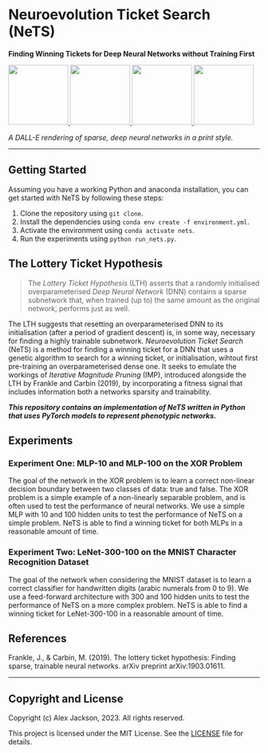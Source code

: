 # Neuroevolution Ticket Search (NeTS)

**Finding Winning Tickets for Deep Neural Networks without Training First**

<p>
    <a href="https://github.com/alexjackson1/nets">
    <div>
        <p>
        <img src="images/DALL·E 2023-02-12 02.29.07.png" alt=""  height="120">
        <img src="images/DALL·E 2023-02-12 02.29.20.png" alt=""  height="120">
        <img src="images/DALL·E 2023-02-12 02.29.25.png" alt=""  height="120">
        <img src="images/DALL·E 2023-02-12 02.29.32.png" alt="" height="120">
        </p>
    </div>
    </a>
</p>

*A DALL-E rendering of sparse, deep neural networks in a print style.*

***

## Getting Started

Assuming you have a working Python and anaconda installation, you can get started with NeTS by following these steps:

1. Clone the repository using `git clone`.
2. Install the dependencies using `conda env create -f environment.yml`.
3. Activate the environment using `conda activate nets`.
4. Run the experiments using `python run_nets.py`.

## The Lottery Ticket Hypothesis

> The *Lottery Ticket Hypothesis* (LTH) asserts that a randomly initialised overparameterised *Deep Neural Network* (DNN) contains a sparse subnetwork that, when trained (up to) the same amount as the original network, performs just as well.

The LTH suggests that resetting an overparameterised DNN to its initialisation (after a period of gradient descent) is, in some way, necessary for finding a highly trainable subnetwork.
*Neuroevolution Ticket Search* (NeTS) is a method for finding a winning ticket for a DNN that uses a genetic algorithm to search for a winning ticket, or initialisation, wihtout first pre-training an overparameterised dense one.
It seeks to emulate the workings of *Iterative Magnitude Pruning* (IMP), introduced alongside the LTH by Frankle and Carbin (2019), by incorporating a fitness signal that includes information both a networks sparsity and trainability.

***This repository contains an implementation of NeTS written in Python that uses PyTorch models to represent phenotypic networks.***

## Experiments

### Experiment One: MLP-10 and MLP-100 on the XOR Problem

The goal of the network in the XOR problem is to learn a correct non-linear decision boundary between two classes of data: true and false.
The XOR problem is a simple example of a non-linearly separable problem, and is often used to test the performance of neural networks.
We use a simple MLP with 10 and 100 hidden units to test the performance of NeTS on a simple problem.
NeTS is able to find a winning ticket for both MLPs in a reasonable amount of time.

### Experiment Two: LeNet-300-100 on the MNIST Character Recognition Dataset

The goal of the network when considering the MNIST dataset is to learn a correct classifier for handwritten digits (arabic numerals from 0 to 9).
We use a feed-forward architecture with 300 and 100 hidden units to test the performance of NeTS on a more complex problem.
NeTS is able to find a winning ticket for LeNet-300-100 in a reasonable amount of time.

## References

Frankle, J., & Carbin, M. (2019). The lottery ticket hypothesis: Finding sparse, trainable neural networks. arXiv preprint arXiv:1903.01611.

***

## Copyright and License

Copyright (c) Alex Jackson, 2023. All rights reserved.

This project is licensed under the MIT License. See the [LICENSE](LICENSE) file for details.
